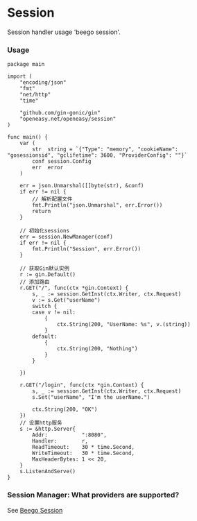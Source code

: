 Session
===========

Session handler usage 'beego session'.

### Usage

``` golang
package main

import (
	"encoding/json"
	"fmt"
	"net/http"
	"time"

	"github.com/gin-gonic/gin"
	"openeasy.net/openeasy/session"
)

func main() {
	var (
		str  string = `{"Type": "memory", "cookieName": "gosessionsid", "gclifetime": 3600, "ProviderConfig": ""}`
		conf session.Config
		err  error
	)

	err = json.Unmarshal([]byte(str), &conf)
	if err != nil {
		// 解析配置文件
		fmt.Println("json.Unmarshal", err.Error())
		return
	}

	// 初始化sessions
	err = session.NewManager(conf)
	if err != nil {
		fmt.Println("Session", err.Error())
	}

	// 获取Gin默认实例
	r := gin.Default()
	// 添加路由
	r.GET("/", func(ctx *gin.Context) {
		s, _ := session.GetInst(ctx.Writer, ctx.Request)
		v := s.Get("userName")
		switch {
		case v != nil:
			{
				ctx.String(200, "UserName: %s", v.(string))
			}
		default:
			{
				ctx.String(200, "Nothing")
			}
		}

	})

	r.GET("/login", func(ctx *gin.Context) {
		s, _ := session.GetInst(ctx.Writer, ctx.Request)
		s.Set("userName", "I'm the userName.")

		ctx.String(200, "OK")
	})
	// 设置http服务
	s := &http.Server{
		Addr:           ":8080",
		Handler:        r,
		ReadTimeout:    30 * time.Second,
		WriteTimeout:   30 * time.Second,
		MaxHeaderBytes: 1 << 20,
	}
	s.ListenAndServe()
}
```

### Session Manager: What providers are supported?
See <a href="https://github.com/astaxie/beego/tree/master/session">Beego Session</a>